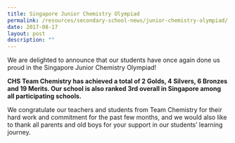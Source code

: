 ```yaml
---
title: Singapore Junior Chemistry Olympiad
permalink: /resources/secondary-school-news/junior-chemistry-olympiad/
date: 2017-08-17
layout: post
description: ""
---
```

We are delighted to announce that our students have once again done us proud in the Singapore Junior Chemistry Olympiad!

**CHS Team Chemistry has achieved a total of 2 Golds, 4 Silvers, 6 Bronzes and 19 Merits. Our school is also ranked 3rd overall in Singapore among all participating schools.**

We congratulate our teachers and students from Team Chemistry for their hard work and commitment for the past few months, and we would also like to thank all parents and old boys for your support in our students’ learning journey.
